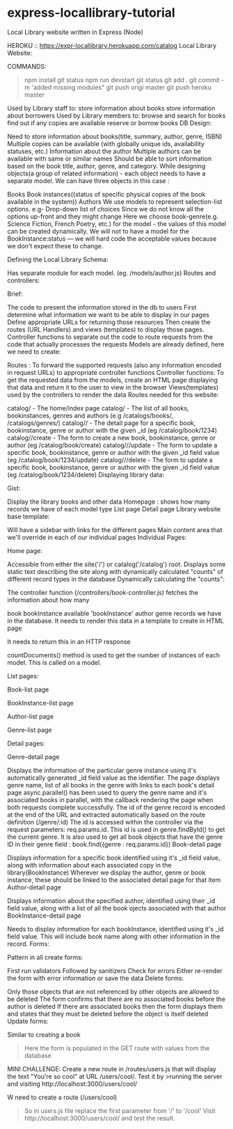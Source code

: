 # express-locallibrary-tutorial
Local Library website written in Express (Node)

HEROKU :: https://expr-locallibrary.herokuapp.com/catalog
Local Library Website:

COMMANDS:
>npm install
>git status
>npm run devstart
>git status
>git add .
>git commit -m 'added missing modules"
>git push origi master
>git push heroku master


Used by Library staff to:
store information about books
store information about borrowers
Used by Library members to:
browse and search for books
find out if any copies are available
reserve or borrow books
DB Design:

Need to store information about books(title, summary, author, genre, ISBN)
Multiple copies can be available (with globally unique ids, availability statuses, etc.)
Information about the author
Multiple authors can be available with same or similar names
Should be able to sort information based on the book title, author, genre, and category.
While designing objects(a group of related information) - each object needs to have a separate model. We can have three objects in this case :

Books
Book instances((status of specific physical copies of the book available in the system))
Authors
We use models to represent selection-list options. e.g- Drop-down list of choices Since we do not know all the options up-front and they might change Here we choose book-genre(e.g. Science Fiction, French Poetry, etc.) for the model - the values of this model can be created dynamically. We will not to have a model for the BookInstance:status — we will hard code the acceptable values because we don't expect these to change.

Defining the Local Library Schema:

Has separate module for each model. (eg. /models/author.js)
Routes and controllers:

Brief:

The code to present the information stored in the db to users
First determine what information we want to be able to display in our pages
Define appropriate URLs for returning those resources
Then create the routes (URL Handlers) and views (templates) to display those pages.
Controller functions to separate out the code to route requests from the code that actually processes the requests
Models are already defined, here we need to create:

Routes : To forward the supported requests (also any information encoded in request URLs) to appropriate controller functions
Controller functions: To get the requested data from the models, create an HTML page displaying that data and return it to the user to view in the browser
Views(templates) used by the controllers to render the data
Routes needed for this website:

catalog/ - The home/index page
catalog/ - The list of all books, bookinstances, genres and authors (e.g /catalogs/books/, /catalogs/genres/)
catalog// - The detail page for a specific book, bookinstance, genre or author with the given _id (eg /catalog/book/1234)
catalog//create - The form to create a new book, bookinstance, genre or author (eg /catalog/book/create)
catalog///update - The form to update a specific book, bookinstance, genre or author with the given _id field value (eg /catalog/book/1234/update)
catalog///delete - The form to update a specific book, bookinstance, genre or author with the given _id field value (eg /catalog/book/1234/delete)
Displaying library data:

Gist:

Display the library books and other data
Homepage : shows how many records we have of each model type
List page
Detail page
Library website base template:

Will have a sidebar with links for the different pages
Main content area that we'll override in each of our individual pages
Individual Pages:

Home page:

Accessible from either the site('/') or catalog('/catalog') root.
Displays some static text describing the site along with dynamically calculated "counts" of different record types in the database
Dynamically calculating the "counts":

The controller function (/controllers/book-controller.js) fetches the information about how many

book
bookInstance
available 'bookInstance'
author
genre records we have in the database.
It needs to render this data in a template to create in HTML page

It needs to return this in an HTTP response

countDocuments() method is used to get the number of instances of each model. This is called on a model.

List pages:

Book-list page

BookInstance-list page

Author-list page

Genre-list page

Detail pages:

Genre-detail page

Displays the information of the particular genre instance using it's automatically generated _id field value as the identifier.
The page displays genre name, list of all books in the genre with links to each book's detail page
async.parallel() has been used to query the genre name and it's associated books in parallel, with the callback rendering the page when both requests complete successfully.
The id of the genre record is encoded at the end of the URL and extracted automatically based on the route definition (/genre/:id)
The id is accessed within the controller via the request parameters: req.params.id.
This id is used in genre.findById() to get the current genre.
It is also used to get all book objects that have the genre ID in their genre field : book.find({genre : req.params.id})
Book-detail page

Displays information for a specific book identified using it's _id field value, along with information about each associated copy in the library(BookInstance)
Wherever we display the author, genre or book instance, these should be linked to the associated detail page for that item
Author-detail page

Displays information about the specified author, identified using their _id field value, along with a list of all the book ojects associated with that author
BookInstance-detail page

Needs to display information for each bookInstance, identified using it's _id field value.
This will include book name along with other information in the record.
Forms:

Pattern in all create forms:

First run validators
Followed by sanitizers
Check for errors
Either re-render the form with error information or save the data
Delete forms:

Only those objects that are not referenced by other objects are allowed to be deleted
The form confirms that there are no associated books before the author is deleted
If there are associated books then the form displays them and states that they must be deleted before the object is itself deleted
Update forms:

Similar to creating a book
>Here the form is populated in the GET route with values from the database

MINI CHALLENGE: 
Create a new route in /routes/users.js that will display the text "You're so cool" at URL /users/cool/. Test it by >running the server and visiting http://localhost:3000/users/cool/

W need to create a route (/users/cool)
>So in users.js file replace the first parameter from '/' to '/cool'
>Visit http://localhost:3000/users/cool/ and test the result.

